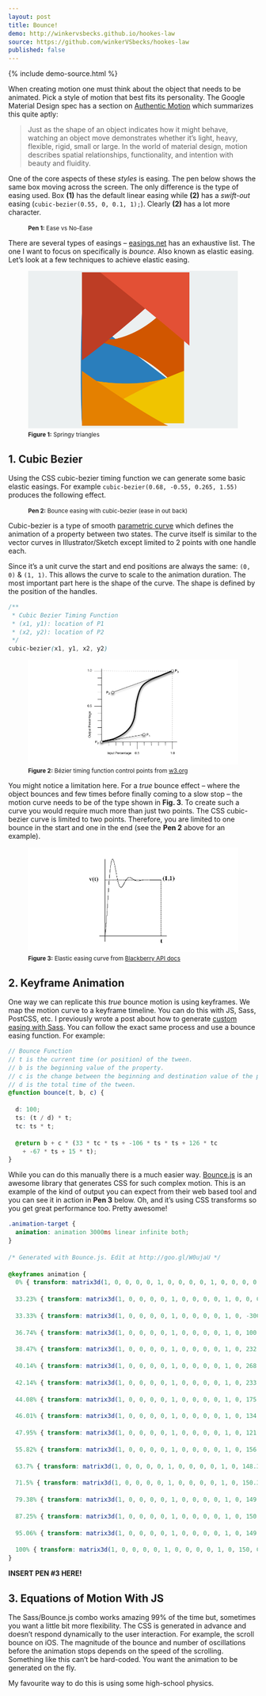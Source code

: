 ```yaml
---
layout: post
title: Bounce!
demo: http://winkervsbecks.github.io/hookes-law
source: https://github.com/winkerVSbecks/hookes-law
published: false
---
```


<p data-height="400"
  data-theme-id="7569"
  data-slug-hash="vNvxKv"
  data-default-tab="result"
  data-user="winkerVSbecks"
  class='codepen'>
</p>
<script async src="//assets.codepen.io/assets/embed/ei.js"></script>

{% include demo-source.html %}

When creating motion one must think about the object that needs to be animated. Pick a style of motion that best fits its personality. The Google Material Design spec has a section on [Authentic Motion](https://www.google.com/design/spec/animation/authentic-motion.html) which summarizes this quite aptly:

> Just as the shape of an object indicates how it might behave, watching an object move demonstrates whether it’s light, heavy, flexible, rigid, small or large. In the world of material design, motion describes spatial relationships, functionality, and intention with beauty and fluidity.

One of the core aspects of these *styles* is easing. The pen below shows the same box moving across the screen. The only difference is the type of easing used. Box **(1)** has the default linear easing while **(2)** has a *swift-out* easing (`cubic-bezier(0.55, 0, 0.1, 1);`). Clearly **(2)** has a lot more character.

<figure>
  <p data-height="350"
    data-theme-id="7569"
    data-slug-hash="epbWdP"
    data-default-tab="result"
    data-user="winkerVSbecks"
    class='codepen'>
  </p>
  <script async src="//assets.codepen.io/assets/embed/ei.js"></script>
  <figcaption class="center">
    <small><b>Pen 1:</b> Ease vs No-Ease</small>
  </figcaption>
</figure>

There are several types of easings – [easings.net](http://easings.net) has an exhaustive list. The one I want to focus on specifically is *bounce*. Also known as elastic easing. Let’s look at a few techniques to achieve elastic easing.

<figure>
  <img src="/img/springytriangles.gif" alt="Springy Triangles">
  <figcaption class="center">
    <small><b>Figure 1:</b> Springy triangles</small>
  </figcaption>
</figure>

## 1. Cubic Bezier

Using the CSS cubic-bezier timing function we can generate some basic elastic easings. For example `cubic-bezier(0.68, -0.55, 0.265, 1.55)` produces the following effect.

<figure>
  <p data-height="200"
    data-theme-id="7569"
    data-slug-hash="QjzvXZ"
    data-default-tab="result"
    data-user="winkerVSbecks"
    class='codepen'>
  </p>
  <script async src="//assets.codepen.io/assets/embed/ei.js"></script>
  <figcaption class="center">
    <small><b>Pen 2:</b> Bounce easing with cubic-bezier (ease in out back)</small>
  </figcaption>
</figure>

Cubic-bezier is a type of smooth [parametric curve](https://www.khanacademy.org/math/precalculus/parametric_equations/parametric/v/parametric-equations-1) which defines the animation of a property between two states. The curve itself is similar to the vector curves in Illustrator/Sketch except limited to 2 points with one handle each.

Since it’s a unit curve the start and end positions are always the same: `(0, 0)` &amp; `(1, 1)`. This allows the curve to scale to the animation duration. The most important part here is the shape of the curve. The shape is defined by the position of the handles.

```css
/**
 * Cubic Bezier Timing Function
 * (x1, y1): location of P1
 * (x2, y2): location of P2
 */
cubic-bezier(x1, y1, x2, y2)
```

<figure>
  <img src="/img/cubic-bezier.jpg"
    alt="Bézier Timing Function Control Points">
  <figcaption class="center">
    <small><b>Figure 2:</b> Bézier timing function control points from <a href="http://www.w3.org/TR/css3-transitions/">w3.org</a></small>
  </figcaption>
</figure>

You might notice a limitation here. For a *true* bounce effect – where the object bounces and few times before finally coming to a slow stop – the motion curve needs to be of the type shown in **Fig. 3**. To create such a curve you would require much more than just two points. The CSS cubic-bezier curve is limited to two points. Therefore, you are limited to one bounce in the start and one in the end (see the **Pen 2** above for an example).

<figure>
  <img src="/img/elastic-curve.jpg"
    alt="elastic curve">
  <figcaption class="center">
    <small><b>Figure 3:</b> Elastic easing curve from <a href="http://www.blackberry.com/developers/docs/6.0.0api/net/rim/device/api/animation/Animation.html">Blackberry API docs</a></small>
  </figcaption>
</figure>

## 2. Keyframe Animation

One way we can replicate this  *true* bounce motion is using keyframes. We map the motion curve to a keyframe timeline. You can do this with JS, Sass, PostCSS, etc. I previously wrote a post about how to generate [custom easing with Sass](/custom-easing-with-sass). You can follow the exact same process and use a bounce easing function. For example:

```scss
// Bounce Function
// t is the current time (or position) of the tween.
// b is the beginning value of the property.
// c is the change between the beginning and destination value of the property.
// d is the total time of the tween.
@function bounce(t, b, c) {

  d: 100;
  ts: (t / d) * t;
  tc: ts * t;

  @return b + c * (33 * tc * ts + -106 * ts * ts + 126 * tc
    + -67 * ts + 15 * t);
}
```

While you can do this manually there is a much easier way. [Bounce.js](http://bouncejs.com/#{l:1,s:[{T:"t",e:"b",d:2000,D:1000,f:{x:-300,y:0},t:{x:150,y:0},s:3,b:8}]}) is an awesome library that generates CSS for such complex motion. This is an example of the kind of output you can expect from their web based tool and you can see it in action in **Pen 3** below. Oh, and it’s using CSS transforms so you get great performance too. Pretty awesome!

```css
.animation-target {
  animation: animation 3000ms linear infinite both;
}

/* Generated with Bounce.js. Edit at http://goo.gl/W0ujaU */

@keyframes animation {
  0% { transform: matrix3d(1, 0, 0, 0, 0, 1, 0, 0, 0, 0, 1, 0, 0, 0, 0, 1); }

  33.23% { transform: matrix3d(1, 0, 0, 0, 0, 1, 0, 0, 0, 0, 1, 0, 0, 0, 0, 1); }

  33.33% { transform: matrix3d(1, 0, 0, 0, 0, 1, 0, 0, 0, 0, 1, 0, -300, 0, 0, 1); }

  36.74% { transform: matrix3d(1, 0, 0, 0, 0, 1, 0, 0, 0, 0, 1, 0, 100.206, 0, 0, 1); }

  38.47% { transform: matrix3d(1, 0, 0, 0, 0, 1, 0, 0, 0, 0, 1, 0, 232.429, 0, 0, 1); }

  40.14% { transform: matrix3d(1, 0, 0, 0, 0, 1, 0, 0, 0, 0, 1, 0, 268.735, 0, 0, 1); }

  42.14% { transform: matrix3d(1, 0, 0, 0, 0, 1, 0, 0, 0, 0, 1, 0, 233.357, 0, 0, 1); }

  44.08% { transform: matrix3d(1, 0, 0, 0, 0, 1, 0, 0, 0, 0, 1, 0, 175.123, 0, 0, 1); }

  46.01% { transform: matrix3d(1, 0, 0, 0, 0, 1, 0, 0, 0, 0, 1, 0, 134.103, 0, 0, 1); }

  47.95% { transform: matrix3d(1, 0, 0, 0, 0, 1, 0, 0, 0, 0, 1, 0, 121.666, 0, 0, 1); }

  55.82% { transform: matrix3d(1, 0, 0, 0, 0, 1, 0, 0, 0, 0, 1, 0, 156.76, 0, 0, 1); }

  63.7% { transform: matrix3d(1, 0, 0, 0, 0, 1, 0, 0, 0, 0, 1, 0, 148.387, 0, 0, 1); }

  71.5% { transform: matrix3d(1, 0, 0, 0, 0, 1, 0, 0, 0, 0, 1, 0, 150.385, 0, 0, 1); }

  79.38% { transform: matrix3d(1, 0, 0, 0, 0, 1, 0, 0, 0, 0, 1, 0, 149.908, 0, 0, 1); }

  87.25% { transform: matrix3d(1, 0, 0, 0, 0, 1, 0, 0, 0, 0, 1, 0, 150.022, 0, 0, 1); }

  95.06% { transform: matrix3d(1, 0, 0, 0, 0, 1, 0, 0, 0, 0, 1, 0, 149.995, 0, 0, 1); }

  100% { transform: matrix3d(1, 0, 0, 0, 0, 1, 0, 0, 0, 0, 1, 0, 150, 0, 0, 1); }
}
```


**INSERT PEN #3 HERE!**

## 3. Equations of Motion With JS

The Sass/Bounce.js combo works amazing 99% of the time but, sometimes you want a little bit more flexibility. The CSS is generated in advance and doesn’t respond dynamically to the user interaction. For example, the scroll bounce on iOS. The magnitude of the bounce and number of oscillations before the animation stops depends on the speed of the scrolling. Something like this can’t be hard-coded. You want the animation to be generated on the fly.

My favourite way to do this is using some high-school physics.